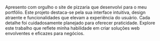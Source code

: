 Apresento com orgulho o site de pizzaria que desenvolvi para o meu portfólio. Este projeto destaca-se pela sua interface intuitiva, design atraente e funcionalidades que elevam a experiência do usuário.  Cada detalhe foi cuidadosamente planejado para oferecer praticidade. Explore este trabalho que reflete minha habilidade em criar soluções web envolventes e eficazes para negócios.

